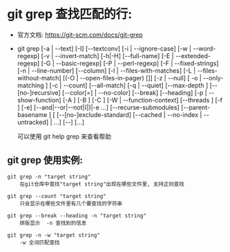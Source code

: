 # git grep  查找匹配的行:
+ 官方文档: https://git-scm.com/docs/git-grep
+ git grep [-a | --text] [-I] [--textconv] [-i | --ignore-case] [-w | --word-regexp]
	   [-v | --invert-match] [-h|-H] [--full-name]
	   [-E | --extended-regexp] [-G | --basic-regexp]
	   [-P | --perl-regexp]
	   [-F | --fixed-strings] [-n | --line-number] [--column]
	   [-l | --files-with-matches] [-L | --files-without-match]
	   [(-O | --open-files-in-pager) [<pager>]]
	   [-z | --null]
	   [ -o | --only-matching ] [-c | --count] [--all-match] [-q | --quiet]
	   [--max-depth <depth>] [--[no-]recursive]
	   [--color[=<when>] | --no-color]
	   [--break] [--heading] [-p | --show-function]
	   [-A <post-context>] [-B <pre-context>] [-C <context>]
	   [-W | --function-context]
	   [--threads <num>]
	   [-f <file>] [-e] <pattern>
	   [--and|--or|--not|(|)|-e <pattern>…​]
	   [--recurse-submodules] [--parent-basename <basename>]
	   [ [--[no-]exclude-standard] [--cached | --no-index | --untracked] | <tree>…​]
	   [--] [<pathspec>…​]

    可以使用 git help grep 来查看帮助


## git grep 使用实例:
    git grep -n "target string"
        在git仓库中查找"target string"出现在哪些文件里, 支持正则查找
        
    git grep --count "target string"
        只会显示在哪些文件里有几个要查找的字符串

    git grep --break --heading -n "target string"    
        排版显示  -n 查找到的信息

    git grep -n -w "target string"
        -w 全词匹配查找




  